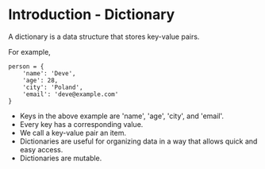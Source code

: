 # Introduction - Dictionary

A dictionary is a data structure that stores key-value pairs. 

For example, 
```
person = {
    'name': 'Deve',
    'age': 28,
    'city': 'Poland',
    'email': 'deve@example.com'
}
```
* Keys in the above example are 'name', 'age', 'city', and 'email'. 
* Every key has a corresponding value. 
* We call a key-value pair an item. 
* Dictionaries are useful for organizing data in a way that allows quick and easy access. 
* Dictionaries are mutable.  